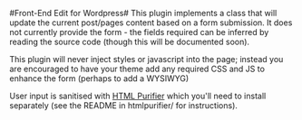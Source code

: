 #Front-End Edit for Wordpress#
This plugin implements a class that will update the current post/pages content based on a form submission. It does not currently provide the form - the fields required can be inferred by reading the source code (though this will be documented soon).

This plugin will never inject styles or javascript into the page; instead you are encouraged to have your theme add any required CSS and JS to enhance the form (perhaps to add a WYSIWYG)

User input is sanitised with [HTML Purifier](http://htmlpurifier.org/) which you'll need to install separately (see the README in htmlpurifier/ for instructions).

